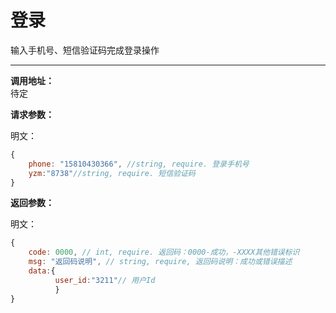 # 登录

输入手机号、短信验证码完成登录操作

---

**调用地址：**  
待定

**请求参数：**

明文：

```js
{
    phone: "15810430366", //string, require. 登录手机号
    yzm:"8738"//string, require. 短信验证码    
}
```

**返回参数：**

明文：

```js
{
    code: 0000, // int, require. 返回码：0000-成功，-XXXX其他错误标识
    msg: "返回码说明", // string, require, 返回码说明：成功或错误描述
    data:{ 
          user_id:"3211"// 用户Id
          }
}
```



